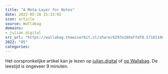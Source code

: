 ```yaml
---
title: "A Meta-Layer for Notes"
date: 2022-05-28 15:33:03
icon: article
source: Wallabag
domains:
- julian.digital
src_url: "https://wallabag.thewiserbit.nl/share/6297e180affdf0.57101100"
2022: "05"
categories:
---
```

Het oorspronkelijke artikel kan je lezen op [julian.digital](https://julian.digital/2020/09/04/a-meta-layer-for-notes/) of [op Wallabag](https://wallabag.thewiserbit.nl/share/6297e180affdf0.57101100). De leestijd is ongeveer 9 minuten.